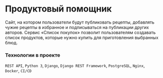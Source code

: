 # Продуктовый помощник

Cайт, на котором пользователи будут публиковать рецепты, добавлять чужие рецепты в избранное и подписываться на публикации других авторов. Сервис «Список покупок» позволит пользователям создавать список продуктов, которые нужно купить для приготовления выбранных блюд.

### Технологии в проекте ###

`REST API`, `Python 3`, `Django`, `Django REST Framework`, `PostgreSQL`, `Nginx`, `Docker`, `CI/CD`
